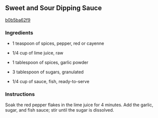 ## Sweet and Sour Dipping Sauce

[b0b5ba62f9](http://www.epicurious.com/recipes/food/views/sweet-and-sour-dipping-sauce-392187)

### Ingredients

 - 1 teaspoon of spices, pepper, red or cayenne

 - 1/4 cup of lime juice, raw

 - 1 tablespoon of spices, garlic powder

 - 3 tablespoon of sugars, granulated

 - 1/4 cup of sauce, fish, ready-to-serve

### Instructions

Soak the red pepper flakes in the lime juice for 4 minutes. Add the garlic, sugar, and fish sauce; stir until the sugar is dissolved.